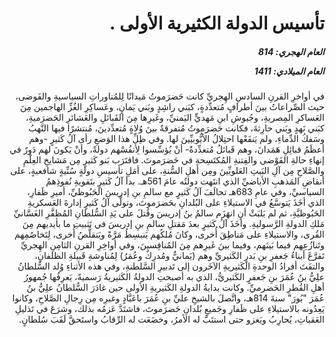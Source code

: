 <h1 dir="rtl">تأسيس الدولة الكثيرية الأولى .</h1>

<h5 dir="rtl">العام الهجري:  814

العام الميلادي: 1411

</h5>

<p dir="rtl">في أواخرِ القرنِ السادسِ الهِجريِّ كانت حَضرَموتُ مَيدانًا لِلمُناوراتِ السياسيةِ والفَوضى، حيث الصِّراعاتُ بينَ أطرافٍ مُتعدِّدةٍ، كبَني راشِدٍ وبَني يَمانٍ، وعَساكِرِ الغُزِّ الهاجمين مِنَ العَساكرِ المِصريةِ، وجُيوشِ ابنِ مَهديٍّ اليَمنيِّ، وغَيرِها مِنَ القَبائلِ والعَشائرِ الحَضرَميةِ، كبَني نَهدٍ وبَني حارِثةَ، فكانت حَضرَموتُ مُتفرقةً بينَ وُلاةٍ مُتعدِّدينَ، مُنتشرًا فيها النَّهبُ وسَفكُ الدِّماءِ، ولم يَنفَعْها احتِلالُ الأيُّوبيِّينَ لها. وفي ظِلِّ هذا الوَضعِ رأى آلُ كَثيرٍ -وهم أعظَمُ قبائِلِ هَمَدانَ، وهم قَبائلُ مُتعدِّدةٌ- أنْ يُؤسِّسوا لِأنفُسْهم دولةً، وأنْ يَكونَ لهم دَورٌ في إنهاءِ حالةِ الفَوْضى والفِتنةِ المُكتَسِحةِ في حَضرَموتَ. فاقتَرَب بَنو كَثيرٍ مِن مَشايخِ العِلْمِ والصَّلاحِ مِن آلِ البَيتِ العَلويِّينَ ومِن أهلِ السُّنةِ، على أمَلِ تأسيسِ دولةٍ سُنِّيةٍ شافعيةٍ، على أنقاضِ المَذهبِ الأباضيِّ الذي انتَهت دولتُه عامَ 561هـ. بدأ آلُ كَثيرٍ بتَقويةِ نُفوذِهمُ السياسيِّ، وفي عامِ 683هـ تحالَفَ آلُ كَثيرٍ مع سالمِ بنِ إدريسَ الحَبُوظيِّ، أميرِ ظَفارِ، الذي أخَذَ يَتوسَّعُ في الاستيلاءِ على البُلدانِ بحَضرَموتَ، وتولَّى آلُ كَثيرٍ إدارةَ العَسكريةِ الحَبُوظيَّةِ، ثم لم يَلبَثْ أنِ انهَزَم سالمُ بنُ إدريسَ وقُتلَ على يَدِ السُّلطانِ المُظفَّرِ الغَسَّانيِّ مَلكِ الدولةِ الرَّسوليةِ. وأخَذَ آلُ كَثيرٍ بعدَ مَقتلِ سالمِ بنِ إدريسَ في تَثبيتِ ما بأيديهم مِنَ القُرى، والاستيلاءِ على مَناطِقَ أُخرى، وكانَ مُلكُهم يَنبسِطُ مَرَّةً ويَتقلَّصُ أُخرى، لِتَخاصُمِهم وتَنازُعِهم فيما بَينَهم، وفيما بينَ غَيرِهم مِنَ المُنافِسينَ، وفي أواخِرِ القرنِ الثامِنِ الهِجريِّ تَفرَّغَ أبناءُ جَعفرِ بنِ بَدرٍ الكَثيريِّ وهم (يَمانيٌّ ومُدرِكٌ وعُمَرُ) لِمُناوشةِ قَبيلةِ الظلفانِ، والتفَتَ أفرادُ الوحدةِ الكَثيريةِ الآخَرون إلى تَدبيرِ السَّلطنةِ، وفي هذه الأثناءِ وُلد السُّلطانُ علِيُّ بنُ عُمَرَ بنِ جَعفرٍ الكَثيريُّ، الذي به أصبحتِ الدولةُ الكَثيريةُ رَسميةً، يَعرِفُها جُمهورُ أهلِ القُطرِ الحَضرميِّ. وكانت بدايةُ الدولةِ الكَثيريةِ الأولى حين غادَرَ السُّلطانُ علِيُّ بنُ عُمَرَ "بُورَ" سنةَ 814هـ، واتَّصلَ بالشيخِ عليِّ بنِ عُمَرَ باعَبَّادٍ وغيرِه مِن رِجالِ الصَّلاحِ، وكانوا يَعِدُونه بالاستيلاءِ على ظَفارِ وجَميعِ بُلدانِ حَضرَموتَ، فاشتَدَّ عَزمُه بذلك، وشرَعَ في تَذليلِ العَقباتِ، يُحارِبُ ويَغزو حتى استتَبَّ له الأمرُ، وخضَعَت له الرِّقابُ واستَحقَّ لَقَبَ سُلطانٍ.</p></br>
